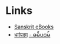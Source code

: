 # Links


- [Sanskrit eBooks](https://www.sanskritebooks.org/)
- [ धर्मपदम् -  ဓရ်္မပဒမ် ](https://sanskritdocuments.org/doc_z_misc_major_works/dharmapada.html)
